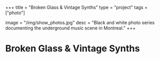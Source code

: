 +++
title = "Broken Glass & Vintage Synths"
type = "project"
tags = ["photo"]

image = "/img/show_photos.jpg"
desc = "Black and white photo series documenting the underground music scene in Montreal."
+++

# Broken Glass & Vintage Synths
